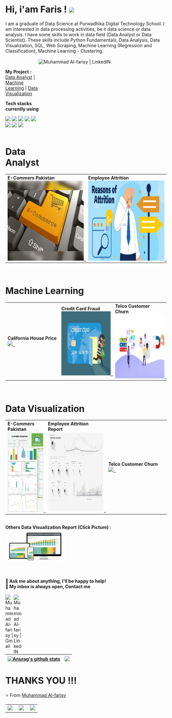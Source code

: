 <h1> Hi, i'am Faris ! <img src="https://github.com/piyushP7pravin/piyushP7pravin/blob/master/Hi.gif" width="40px"> </h1>
I am a graduate of Data Science at Purwadhika Digital Technology School. I am interested in data processing activities, be it data science or data analysis. I have some skills to work in data field (Data Analyst or Data Scientist). These skills include Python Fundamentals, Data Analysis, Data Visualization, SQL, Web Scraping, Machine Learning (Regression and Classification), Machine Learning - Clustering.

<br>
<br>

<img align="right" alt="Muhammad Al-farisy | LinkedIN" width="400" height=300px src="https://media.giphy.com/media/xT5LMWNOjGqJzUfyve/giphy.gif">

<br>

**My Project :** [Data Analyst](#data-analyst) | [Machine Learning](#machine-learning) | [Data Visualization](#data-visualization)

**Tech stacks currently using** <br>

<code><a href="https://code.visualstudio.com/" target="_blank"><img height="50" src="https://www.vectorlogo.zone/logos/visualstudio_code/visualstudio_code-ar21.svg"></a></code>
<code><a href="https://jupyter.org/" target="_blank"><img height="50" src="https://www.vectorlogo.zone/logos/jupyter/jupyter-ar21.svg"></a></code>
<code><a href="https://www.python.org/" target="_blank"><img height="50" src="https://www.vectorlogo.zone/logos/python/python-ar21.svg"></a></code>
<code><a href="https://www.mysql.com/" target="_blank"><img height="50" src="https://www.vectorlogo.zone/logos/mysql/mysql-ar21.svg"></a></code>
<code><a href="https://www.microsoft.com/en-us/sql-server/sql-server-downloads" target="_blank"><img height="50" src="https://cdn.worldvectorlogo.com/logos/microsoft-sql-server-1.svg"></a></code>
<code><a href="https://www.postgresql.org/" target="_blank"><img height="50" src="https://www.vectorlogo.zone/logos/postgresql/postgresql-ar21.svg"></a></code>
<code><a href="https://powerbi.microsoft.com/en-us/" target="_blank"><img height="50" src="https://www.vectorlogo.zone/logos/microsoft_powerbi/microsoft_powerbi-ar21.svg"></a></code>
<code><a href="https://public.tableau.com/app/profile/muhammad.al.farisy6147" target="_blank"><img height="30" src="https://cdn.worldvectorlogo.com/logos/tableau-logo.svg"></a></code>
<br>
<br>
<table>
<tbody>
 <tr>

<h1 align="left">Data Analyst</h1>
  
<td align="left" width="50%">
<span><b><Left>E-Commers Pakistan</center></b></span> 
<code><a href="https://github.com/mhdalfarisy/EDA---Pakistan-s-Larges-Ecommers" target="_blank">
<img height=250px src="https://github.com/mhdalfarisy/EDA---Pakistan-s-Larges-Ecommers/blob/main/Images/62253a402fccf.jpg"> 
</td>
<!-- <tr> -->
<td align="left" width="50%">
<span><b><Left>Employee Attrition</center></b></span> 
<code><a href="https://github.com/mhdalfarisy/Employee-Analysis-Attrition-Report" target="_blank">
<img height=250px src="https://github.com/mhdalfarisy/Employee-Analysis-Attrition-Report/blob/main/Aset/Reasons-Attrition1_large%20(1).jpg"> 
</td>
</tbody>
</table>
 <tr>
<br>
<table>
<tbody>
 <tr>
 
<h1 align="left">Machine Learning</h1>

<td align="left" width="30%">
<span><b><left>California House Price</center></b></span> 
<code><a href="https://github.com/mhdalfarisy/California-House-Price-Prediction-Using-Machine-Learning" target="_blank">
<img height=200px src="https://github.com/mhdalfarisy/California-House-Price-Prediction-Using-Machine-Learning/blob/main/gambar/CA-Sales-Home-Volume.png"> 
</td>

<td align="left" width="30%">
<span><b><left>Credit Card Fraud</center></b></span> 
<code><a href="https://github.com/mhdalfarisy/Credit-Card-Fraud-Prediction" target="_blank">
<img height=200px src="https://github.com/mhdalfarisy/Credit-Card-Fraud-Prediction/blob/main/68747470733a2f2f65787465726e616c2d636f6e74656e742e6475636b6475636b676f2e636f6d2f69752f3f753d687474707325334125324625324661692d6a6f75726e65792e636f6d25324677702d636f6e74656e7425324675706c6f61647325324632303139253246.jfif"> 
</td>

<!-- <tr> -->
<td align="left" width="30%">
<span><b><left>Telco Customer Churn</center></b></span> 
<code><a href="https://github.com/mhdalfarisy/Telco-Customer-Churn-Predict" target="_blank">
<img height=200px src="https://github.com/mhdalfarisy/mhdalfarisy/blob/main/7-Strategies-To-Reduce-Customer-Churn-Rate.png"> 
</td>
 
</tbody>
</table>
 <tr>
  
<br>

<table>
<tbody>
 <tr>

<h1 align="left">Data Visualization</h1>
  
<td align="left" width="20%">
<span><b><Left>E-Commers Pakistan</center></b></span> 
<code><a href="https://public.tableau.com/app/profile/muhammad.al.farisy6147/viz/ProjectE-CommersPakistanDashboard/Dashboard1" target="_blank">
<img height=250px src="https://github.com/mhdalfarisy/EDA---Pakistan-s-Larges-Ecommers/blob/main/Images/Dashboard%201%20(1).png"> 
</td>
 
<!-- <tr> -->
<td align="left" width="30%">
<span><b><left>Employee Attrition Report</center></b></span> 
<code><a href="https://public.tableau.com/app/profile/muhammad.al.farisy6147/viz/ProjectHumanResourceAttritionAnalysisDashboard/Dashboard1" target="_blank">
<img height=250px src="https://github.com/mhdalfarisy/Employee-Analysis-Attrition-Report/blob/main/Aset/Dashboard%201%20(1).png"> 
</td>
 
<!-- <tr> -->
<td align="left" width="30%">
<span><b><left>Telco Customer Churn</center></b></span> 
<code><a href="https://public.tableau.com/app/profile/muhammad.al.farisy6147/viz/ProjectHumanResourceAttritionAnalysisDashboard/Dashboard1" target="_blank">
<img height=250px src="https://miro.medium.com/max/1400/1*uFJQqFLsjew2Ga9yPRtKtQ.png"> 
</td>
 
</tbody>
</table>
 <tr>



<br>
<!-- <h1 align="center">Others Data Visualization Report</h1> -->
<td align="left" width="20%">
<span><b><left>Others Data Visualization Report (Click Picture) :   </left></b></span> 
<code><a href="https://public.tableau.com/app/profile/muhammad.al.farisy6147" target="_blank"><img height="100" src="https://github.com/mhdalfarisy/mhdalfarisy/blob/main/tol_devices_optimized.png"></a></code>
<br>
<br>
<br>
 
**💬 Ask me about anything, I'll be happy to help!** <br>
**💬 My inbox is always open, Contact me**
<br>
<br> 
  </a>
  <a href="mailto:m.alfarisy797@gmail.com">
    <img align="left" alt="Muhammad Al-farisy | Gmail" width="26px" src="https://cdn.worldvectorlogo.com/logos/official-gmail-icon-2020-.svg" />
  </a>
  <a href="https://www.linkedin.com/in/m-alfarisy97/">
    <img align="left" alt="Muhammad Al-farisy | LinkedIN" width="26px" src="https://cdn.worldvectorlogo.com/logos/linkedin-icon-2.svg" />    
  </a>
<br>
<br>


| <a href="https://github.com/mhdalfarisy"><img align="center" src="https://github-readme-stats.vercel.app/api?username=mhdalfarisy&show_icons=true&include_all_commits=true&theme=buefy&hide_border=true" alt="Anurag's github stats" /></a> | <a href="https://github.com/mhdalfarisy/github-readme-stats"><img align="center" src="https://github-readme-stats.vercel.app/api/top-langs/?username=mhdalfarisy&layout=compact&theme=buefy&hide_border=true" /></a> |
| ------------- | ------------- |
 
<table>
<tbody>
 <tr>
 
<h1 align="left">THANKS YOU !!! </h1>

<td align="left" width="30%">
<img height=500px src="https://media.giphy.com/media/gutZ5Pm6Xl62eIf5RZ/giphy.gif"> 
</td>  

<td align="center" width="30%">
<img height=500px src="https://media.giphy.com/media/JkVnfE54QdOMQBxmHg/giphy.gif"> 
</td>  
  
<td align="right" width="30%">
<img height=500px src="https://media.giphy.com/media/7c8QeB0VMddFOuu4iR/giphy.gif"> 
</td>

⭐️ From [Muhammad Al-farisy](https://github.com/mhdalfarisy)
